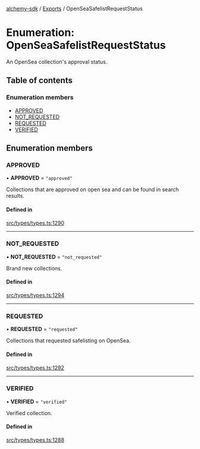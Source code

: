 [alchemy-sdk](../README.md) / [Exports](../modules.md) / OpenSeaSafelistRequestStatus

# Enumeration: OpenSeaSafelistRequestStatus

An OpenSea collection's approval status.

## Table of contents

### Enumeration members

- [APPROVED](OpenSeaSafelistRequestStatus.md#approved)
- [NOT\_REQUESTED](OpenSeaSafelistRequestStatus.md#not_requested)
- [REQUESTED](OpenSeaSafelistRequestStatus.md#requested)
- [VERIFIED](OpenSeaSafelistRequestStatus.md#verified)

## Enumeration members

### APPROVED

• **APPROVED** = `"approved"`

Collections that are approved on open sea and can be found in search results.

#### Defined in

[src/types/types.ts:1290](https://github.com/alchemyplatform/alchemy-sdk-js/blob/8b1ae5c/src/types/types.ts#L1290)

___

### NOT\_REQUESTED

• **NOT\_REQUESTED** = `"not_requested"`

Brand new collections.

#### Defined in

[src/types/types.ts:1294](https://github.com/alchemyplatform/alchemy-sdk-js/blob/8b1ae5c/src/types/types.ts#L1294)

___

### REQUESTED

• **REQUESTED** = `"requested"`

Collections that requested safelisting on OpenSea.

#### Defined in

[src/types/types.ts:1292](https://github.com/alchemyplatform/alchemy-sdk-js/blob/8b1ae5c/src/types/types.ts#L1292)

___

### VERIFIED

• **VERIFIED** = `"verified"`

Verified collection.

#### Defined in

[src/types/types.ts:1288](https://github.com/alchemyplatform/alchemy-sdk-js/blob/8b1ae5c/src/types/types.ts#L1288)
